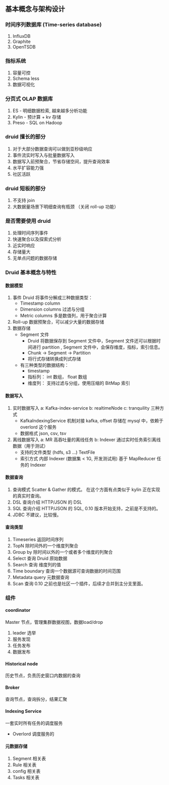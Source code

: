 ## 基本概念与架构设计
### 时间序列数据库 (Time-series database)
1. InfluxDB
2. Graphite
3. OpenTSDB
### 指标系统
1. 容量可控
2. Schema less
3. 数据可视化
### 分页式 OLAP 数据库
1. ES - 明细数据检索, 越来越多分析功能
2. Kylin - 预计算 + kv 存储
3. Preso - SQL on Hadoop
### druid 擅长的部分
1. 对于大部分数据查询可以做到亚秒级响应
2. 事件流实时写入与批量数据写入
3. 数据写入前预聚合，节省存储空间，提升查询效率
4. 水平扩容能力强
5. 社区活跃
### druid 短板的部分
1. 不支持 join
2. 大数据量场景下明细查询有瓶颈 （关闭 roll-up 功能）
### 是否需要使用 druid
1. 处理时间序列事件
2. 快速聚合以及探索式分析
3. 近实时响应
4. 存储量大
5. 无单点问题的数据存储
### Druid 基本概念与特性
#### 数据模型
1. 事件
    Druid 将事件分解成三种数据类型：
    - Timestamp column
    - Dimension columns 过滤与分组
    - Metric columns 多是数值列，用于聚合计算  
2. Roll-up
    数据预聚合，可以减少大量的数据存储
3. 数据存储
    - Segment 文件
       - Druid 将数据保存到 Segment 文件中，Segment 文件还可以根据时间进行 partition , Segment 文件中，会保存维度，指标，索引信息。
       - Chunk -> Segment -> Partition
       - 将行式存储转换成列式存储
    - 有三种类型的数据结构：
        - timestamp
        - 指标列： int 数组， float 数组
        - 维度列： 支持过滤与分组，使用压缩的 BitMap 索引
        
#### 数据写入

1. 实时数据写入
    a: Kafka-index-service b: realtimeNode c: tranquility 三种方式
    - KafkaIndexingService 机制对接 kafka, offset 存储在 mysql 中，依赖于 overlord 这个服务
    - 数据格式
      json, csv, tsv
2. 离线数据写入
    a: MR 高吞吐量的离线任务 b: Indexer 通过实时任务索引离线数据（用于测试）
    - 支持的文件类型 (hdfs, s3 ...)
      TextFile
    - 索引方式
      内部 Indexer (数据集 < 1G, 开发测试用)
      基于 MapReducer 任务的 Indexer

#### 数据查询
1. 查询模式
   Scatter & Gather 的模式。 在这个方面有点类似于 kylin 正在实现的真实时查询。
2. DSL 查询介绍
   HTTP/JSON 的 DSL
3. SQL 查询介绍
   HTTP/JSON 的 SQL, 0.10 版本开始支持，之前是不支持的。
4. JDBC
   不建议，比较慢。
#### 查询类型
1. Timeseries 返回时间序列
2. TopN 除时间外的一个维度列聚合
3. Group by 除时间以外的一个或者多个维度的列聚合
4. Select 查询 Druid 原始数据
5. Search 查询 维度列的值
6. Time boundary 查询一个数据源可查询数据的时间范围
7. Metadata query 元数据查询
8. Scan 查询
   0.10 之前也是社区一个插件，后续才合并到主分支里面。
### 组件
#### coordinator
Master 节点，管理集群数据视图，数据load/drop
1. leader 选举
2. 服务发现
3. 任务发布
4. 数据发布
#### Historical node 
历史节点，负责历史窗口内数据的查询
#### Broker
查询节点，查询拆分，结果汇聚
#### Indexing Service
一套实时所有任务的调度服务
- Overlord 调度服务的
#### 元数据存储
1. Segment 相关表
2. Rule 相关表
3. config 相关表
4. Tasks 相关表

